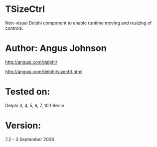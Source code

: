 # TSizeCtrl
Non-visual Delphi component to enable runtime moving and resizing of controls.

# Author: Angus Johnson
http://angusj.com/delphi/

http://angusj.com/delphi/sizectrl.html

# Tested on:
Delphi 3, 4, 5, 6, 7, 10.1 Berlin

# Version:
7.2 - 3 September 2006
